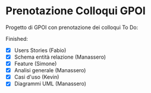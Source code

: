 # Prenotazione Colloqui GPOI
Progetto di GPOI con prenotazione dei colloqui
To Do:

Finished:
- [x] Users Stories (Fabio)
- [x] Schema entità relazione (Manassero)
- [x] Feature (Simone)
- [x] Analisi generale (Manassero)
- [x] Casi d'uso (Kevin)
- [x] Diagrammi UML (Manassero)
